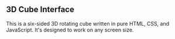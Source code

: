 <h2>3D Cube Interface</h2>

This is a six-sided 3D rotating cube written in pure HTML, CSS, and JavaScript. It's designed to work on any screen size.
